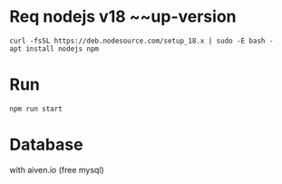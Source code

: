 # Req nodejs v18 ~~up-version
```
curl -fsSL https://deb.nodesource.com/setup_18.x | sudo -E bash -
apt install nodejs npm
```

# Run
```
npm run start
```
# Database 

with aiven.io (free mysql)
